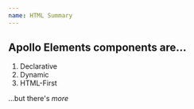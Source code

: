 ```yaml
---
name: HTML Summary
---
```


## Apollo Elements <span>components</span> are...

<ol reveal>
  <li>Declarative</li>
  <li>Dynamic</li>
  <li>HTML-First</li>
</ol>

<p reveal>...but there's <em>more</em></p>
